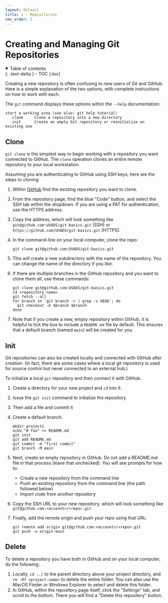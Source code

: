 ```yaml
---
layout: default
title: 1 - Repositories
nav_order: 3
---
```


# Creating and Managing Git Repositories

<details open markdown="block">
  <summary>
    Table of contents
  </summary>
  {: .text-delta }
- TOC
{:toc}
</details>

Creating a new repository is often confusing to new users of Git and GitHub. Here is a simple explanation of the two options, with complete instructions on how to work with each.

The `git` command displays these options within the `--help` documentation:

```
start a working area (see also: git help tutorial)
   clone     Clone a repository into a new directory
   init      Create an empty Git repository or reinitialize an existing one
```

## Clone

`git clone` is the simplest way to begin working with a repository you want connected to GitHub. The `clone` operation clones an entire remote repository to your local workstation.

Assuming you are authenticating to GitHub using SSH keys, here are the steps to cloning:

1. Within [GitHub](https://github.com/) find the existing repository you want to clone.
2. From the repository page, find the blue "Code" button, and select the SSH tab within the dropdown. If you are using a PAT for authentication, use the HTTPS address.
3. Copy the address, which will look something like `git@github.com:UVADS/git-basics.git` (SSH) or `https://github.com/UVADS/git-basics.git` (HTTPS). 
4. In the command-line on your local computer, clone the repo:

    ```
    git clone git@github.com:UVADS/git-basics.git
    ```

5. This will create a new subdirectory with the name of the repository. You can change the name of the directory if you like.
6. If there are multiple branches in the GitHub repository and you want to clone them all, use these commands:

    ```
    git clone git@github.com:UVADS/git-basics.git
    cd <repository-name>
    git fetch --all
    for branch in `git branch -r | grep -v HEAD`; do
      git checkout -b $branch $branch
    done
    ```

7. Note that if you create a new, empty repository within GitHub, it is helpful to tick the box to include a `README.md` file by default. This ensures that a default branch (named `main`) will be created for you.

## Init

Git repositories can also be created locally and connected with GitHub after creation. (In fact, there are some cases where a local git repository is used for source control but never connected to an external hub.) 

To initialize a local `git` repository and then connect it with GitHub:

1. Create a directory for your new project and `cd` into it.
2. Issue the `git init` command to initialize the repository.
3. Then add a file and commit it
4. Create a default branch.

    ```
    mkdir project1
    echo "# foo" >> README.md
    git init
    git add README.md
    git commit -m "first commit"
    git branch -M main
    ```

4. Next, create an empty repository in GitHub. Do not add a README.md file in that process (leave that unchecked). You will see prompts for how to:
    - Create a new repository from the command line
    - Push an existing repository from the command line (the path followed below)
    - Import code from another repository
5. Copy the SSH URL to your new repository, which will look something like `git@github.com:<account>/<repo>.git`
6. Finally, add the remote origin and push your repo using that URL:

    ```
    git remote add origin git@github.com:<account>/<repo>.git
    git push -u origin main
    ```

## Delete

To delete a repository you have both in GitHub and on your local computer, do the following:

1. Locally, `cd ../` to the parent directory above your project directory, and `rm -Rf <project-name>` to delete the entire folder. You can also use the MacOS Finder or Windows Explorer to select and delete this folder.
2. In GitHub, within the repository page itself, click the "Settings" tab, and scroll to the bottom. There you will find a "Delete this repository" button.